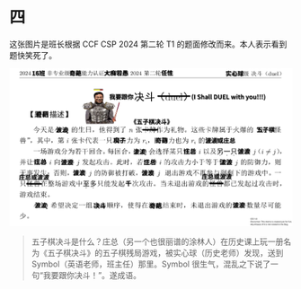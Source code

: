 # 四

这张图片是班长根据 CCF CSP 2024 第二轮 T1 的题面修改而来。本人表示看到题快笑死了。

![](../../dataset/banzhang/Screenshot_20241027_211245.png)

> 五子棋决斗是什么？庄总（另一个也很丽谱的涂林人）在历史课上玩一册名为《五子棋决斗》的五子棋残局游戏，被实心球（历史老师）发现，送到 Symbol（英语老师，班主任）那里。Symbol 很生气，混乱之下说了一句“我要跟你决斗！”。遂成语。
